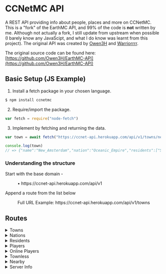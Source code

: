 # CCNetMC API 
A REST API providing info about people, places and more on CCNetMC. This is a "fork" of the EarthMC API, and 99% of the code is **not** written by me. Although not actually a fork, I still update from upstream when possible (I barely know any JavaScipt, and what I do know was learnt from this project). The original API was created by [Owen3H](https://github.com/Owen3H) and [Warriorrrr](https://github.com/Warriorrrr).

The original source code can be found here: [https://github.com/Owen3H/EarthMC-API](https://github.com/Owen3H/EarthMC-API)

## Basic Setup (JS Example)
1. Install a fetch package in your chosen language.
```js 
$ npm install ccnetmc
```
2. Require/import the package.
```js
var fetch = require("node-fetch")
```
3. Implement by fetching and returning the data. 
  ```js
var town = await fetch("https://ccnet-api.herokuapp.com/api/v1/towns/new_amsterdam").then(res => res.json()).catch(err => { return err })

console.log(town)
// => {"name":"New_Amsterdam","nation":"Oceanic_Empire","residents":["ShootingRice","Shadowevil015","PinkyBleu"],"area":322,"mayor":"ShootingRice","capital":true,"x":18200,"z":3984,"bank":"$10,367.50","upkeep":"$320"}
```

### Understanding the structure
<dl>
  <dl>Start with the base domain - </dl>
  <dd>• https://ccnet-api.herokuapp.com/api/v1</dd>
  
  <dl>Append a route from the list below</dl>
  <dd>Full URL Example: https://ccnet-api.herokuapp.com/api/v1/towns</dd>
</dl>

## Routes
<details>
<summary>Towns</summary>
<p>

All - [towns/](https://ccnet-api.herokuapp.com/api/v1/towns/)<br>
Single - [towns/townName](https://ccnet-api.herokuapp.com/api/v1/towns/London)
</details>

<details>
<summary>Nations</summary>
<p>

All - [nations/](https://ccnet-api.herokuapp.com/api/v1/nations/)<br>
Single - [nations/nationName](https://ccnet-api.herokuapp.com/api/v1/nations/Britain)
</details>

<details>
<summary>Residents</summary>
<p>

All - [residents/](https://ccnet-api.herokuapp.com/api/v1/residents/)<br>
Single - [residents/residentName](https://ccnet-api.herokuapp.com/api/v1/residents/Warriorrr)
</details>

<details>
<summary>Players</summary>
<p>

This merges online players and residents.<br>
**NOTE** - The "town", "nation" and "rank" keys will not appear for townless players

All - [allplayers/](https://ccnet-api.herokuapp.com/api/v1/allplayers/)<br>
Single - [allplayers/playerName](https://ccnet-api.herokuapp.com/api/v1/allplayers/playerName)
</details>

<details>
<summary>Online Players</summary>
<p>

All - [onlineplayers/](https://ccnet-api.herokuapp.com/api/v1/onlineplayers/)<br>
Single - [onlineplayers/playerName](https://ccnet-api.herokuapp.com/api/v1/onlineplayers/playerName)
</details>

<details>
<summary>Townless</summary>
<p> 
  
Only displays townless players that are online.
  
[townlessplayers/](https://ccnet-api.herokuapp.com/api/v1/townlessplayers)
</details>

<details>
<summary>Nearby</summary>
<p>
  
Returns any players visible on the map in a radius to a certain point.<br>
  
xPos/zPos - The coordinates of a point on the dynmap.<br>
xRadius/zRadius - The x and z radii (in blocks) around the specified coords.

[nearby/xPos/zPos/xRadius/zRadius](https://ccnet-api.herokuapp.com/api/v1/nearby/xPos/zPos/xRadius/zRadius)
</details>

<details>
<summary>Server Info</summary>
<p>

[serverinfo/](https://ccnet-api.herokuapp.com/api/v1/serverinfo/)
</details>
